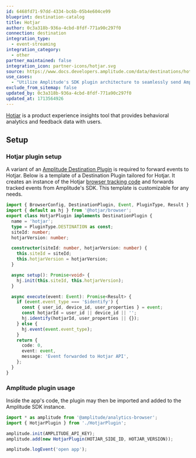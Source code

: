 ```yaml
---
id: 6468fd71-97dd-4334-bc6b-05b4e604ce99
blueprint: destination-catalog
title: Hotjar
author: 0c3a318b-936a-4cbd-8fdf-771a90c297f0
connection: destination
integration_type:
  - event-streaming
integration_category:
  - other
partner_maintained: false
integration_icon: partner-icons/hotjar.svg
source: https://www.docs.developers.amplitude.com/data/destinations/hotjar-event-streaming/
use_cases:
  - "Utilize Amplitude's SDK plugin architecture to seamlessly send Amplitude events to HotJar, allowing for a more integrated approach to understanding user behavior and website optimization. By combining the power of Amplitude's analytics with HotJar's user experience insights, businesses can gain a holistic view of their digital presence and make data-driven decisions to improve overall performance and user satisfaction."
exclude_from_sitemap: false
updated_by: 0c3a318b-936a-4cbd-8fdf-771a90c297f0
updated_at: 1713564926
---
```


[Hotjar](https://www.hotjar.com/) is a product experience insights tool that provides behavioral analytics and feedback data with users.

## Setup

### Hotjar plugin setup

A variant of an [Amplitude Destination Plugin](/docs/sdks/sdk-plugins#destination-plugins) is required to forward events to Hotjar. Below is a template of a Destination Plugin tailored for Hotjar. It creates an instance of the 
Hotjar [browser tracking code](https://help.hotjar.com/hc/en-us/articles/115011639927-What-is-the-Hotjar-Tracking-Code-) and forwards tracked events from Amplitude's SDK. This template is customizable for any needs.


```ts
import { BrowserConfig, DestinationPlugin, Event, PluginType, Result } from '@amplitude/analytics-types';
import { default as hj } from '@hotjar/browser';
export class HotjarPlugin implements DestinationPlugin {
  name = 'hotjar';
  type = PluginType.DESTINATION as const;
  siteId: number;
  hotjarVersion: number;

  constructor(siteId: number, hotjarVersion: number) {
    this.siteId = siteId;
    this.hotjarVersion = hotjarVersion;
  }

  async setup(): Promise<void> {
    hj.init(this.siteId, this.hotjarVersion);
  }

  async execute(event: Event): Promise<Result> {
    if (event.event_type === '$identify') {
      const { user_id, device_id, user_properties } = event;
      const hotjarId = user_id || device_id || '';
      hj.identify(hotjarId, user_properties || {});
    } else {
      hj.event(event.event_type);
    }
    return {
      code: 0,
      event: event,
      message: 'Event forwarded to Hotjar API',
    };
  }
}
```

### Amplitude plugin usage

Inside the app's code, the plugin may then be imported and added to the Amplitude SDK instance.

```ts
import * as amplitude from '@amplitude/analytics-browser';
import { HotjarPlugin } from './HotjarPlugin';

amplitude.init(AMPLITUDE_API_KEY);
amplitude.add(new HotjarPlugin(HOTJAR_SIDE_ID, HOTJAR_VERSION));

amplitude.logEvent('open app');
```